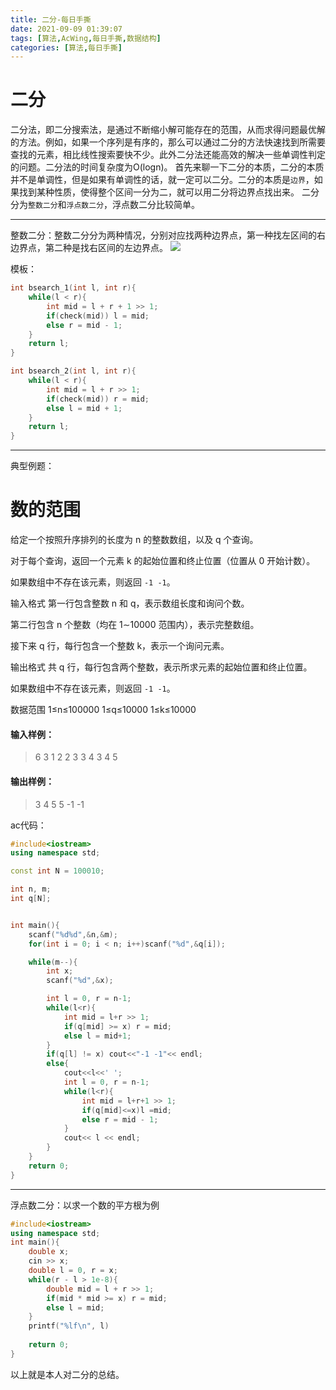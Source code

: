 ```yaml
---
title: 二分-每日手撕
date: 2021-09-09 01:39:07
tags: [算法,AcWing,每日手撕,数据结构]
categories: [算法,每日手撕]
---
```

# 二分
二分法，即二分搜索法，是通过不断缩小解可能存在的范围，从而求得问题最优解的方法。例如，如果一个序列是有序的，那么可以通过二分的方法快速找到所需要查找的元素，相比线性搜索要快不少。此外二分法还能高效的解决一些单调性判定的问题。二分法的时间复杂度为O(logn)。
首先来聊一下二分的本质，二分的本质并不是单调性，但是如果有单调性的话，就一定可以二分。二分的本质是`边界`，如果找到某种性质，使得整个区间一分为二，就可以用二分将边界点找出来。
二分分为`整数二分`和`浮点数二分`，浮点数二分比较简单。

---
整数二分：整数二分分为两种情况，分别对应找两种边界点，第一种找左区间的右边界点，第二种是找右区间的左边界点。
![](https://img-blog.csdnimg.cn/a8b2bbdab1014394ae83529cd6f98129.png)

模板：
```cpp
int bsearch_1(int l, int r){
	while(l < r){
		int mid = l + r + 1 >> 1;
		if(check(mid)) l = mid;
		else r = mid - 1;
	}
	return l;
}

int bsearch_2(int l, int r){
	while(l < r){
		int mid = l + r >> 1;
		if(check(mid)) r = mid;
		else l = mid + 1;
	}
	return l;
} 
```
---
 典型例题：

# 数的范围

给定一个按照升序排列的长度为 n 的整数数组，以及 q 个查询。

对于每个查询，返回一个元素 k 的起始位置和终止位置（位置从 0 开始计数）。

如果数组中不存在该元素，则返回 `-1 -1`。

输入格式
第一行包含整数 n 和 q，表示数组长度和询问个数。

第二行包含 n 个整数（均在 1∼10000 范围内），表示完整数组。

接下来 q 行，每行包含一个整数 k，表示一个询问元素。

输出格式
共 q 行，每行包含两个整数，表示所求元素的起始位置和终止位置。

如果数组中不存在该元素，则返回 `-1 -1`。

数据范围
1≤n≤100000
1≤q≤10000
1≤k≤10000
#### 输入样例：
> 6 3
1 2 2 3 3 4
3
4
5

#### 输出样例：

> 3 4
5 5
-1 -1

ac代码：
```cpp
#include<iostream>
using namespace std;

const int N = 100010;

int n, m;
int q[N];


int main(){
    scanf("%d%d",&n,&m);
    for(int i = 0; i < n; i++)scanf("%d",&q[i]);

    while(m--){
        int x;
        scanf("%d",&x);

        int l = 0, r = n-1;
        while(l<r){
            int mid = l+r >> 1;
            if(q[mid] >= x) r = mid;
            else l = mid+1;
        }
        if(q[l] != x) cout<<"-1 -1"<< endl;
        else{
            cout<<l<<' ';
            int l = 0, r = n-1;
            while(l<r){
                int mid = l+r+1 >> 1;
                if(q[mid]<=x)l =mid;
                else r = mid - 1;
            }
            cout<< l << endl;
        }
    }
    return 0;
}
```

---


浮点数二分：以求一个数的平方根为例
```cpp
#include<iostream>
using namespace std;
int main(){
	double x;
	cin >> x;
	double l = 0, r = x;
	while(r - l > 1e-8){
		double mid = l + r >> 1;
		if(mid * mid >= x) r = mid;
		else l = mid;
	}
	printf("%lf\n", l)
	
	return 0;
}

```
以上就是本人对二分的总结。


